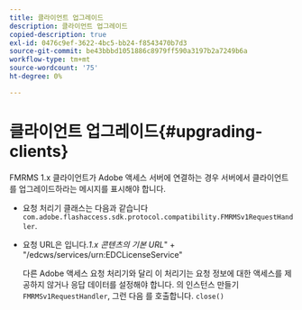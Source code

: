 ```yaml
---
title: 클라이언트 업그레이드
description: 클라이언트 업그레이드
copied-description: true
exl-id: 0476c9ef-3622-4bc5-bb24-f8543470b7d3
source-git-commit: be43bbbd1051886c8979ff590a3197b2a7249b6a
workflow-type: tm+mt
source-wordcount: '75'
ht-degree: 0%

---
```


# 클라이언트 업그레이드{#upgrading-clients}

FMRMS 1.x 클라이언트가 Adobe 액세스 서버에 연결하는 경우 서버에서 클라이언트를 업그레이드하라는 메시지를 표시해야 합니다.

* 요청 처리기 클래스는 다음과 같습니다 `com.adobe.flashaccess.sdk.protocol.compatibility.FMRMSv1RequestHandler`.
* 요청 URL은 입니다.*1.x 콘텐츠의 기본 URL*&quot; + &quot;/edcws/services/urn:EDCLicenseService&quot;

   다른 Adobe 액세스 요청 처리기와 달리 이 처리기는 요청 정보에 대한 액세스를 제공하지 않거나 응답 데이터를 설정해야 합니다. 의 인스턴스 만들기 `FMRMSv1RequestHandler`, 그런 다음 를 호출합니다. `close()`
